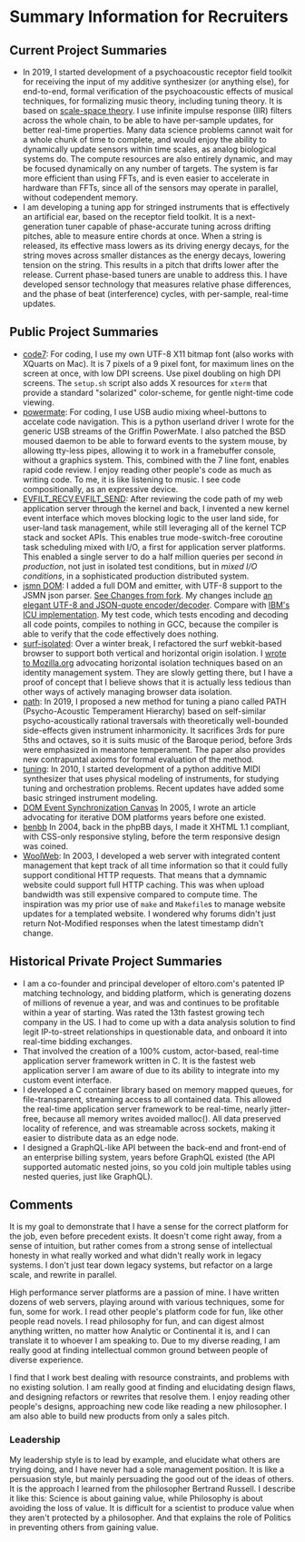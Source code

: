 # Summary Information for Recruiters

## Current Project Summaries
- In 2019, I started development of a psychoacoustic receptor field toolkit for receiving the input of my additive synthesizer (or anything else), for end-to-end, formal verification of the psychoacoustic effects of musical techniques, for formalizing music theory, including tuning theory. It is based on [scale-space theory](https://en.wikipedia.org/wiki/Scale_space). I use infinite impulse response (IIR) filters across the whole chain, to be able to have per-sample updates, for better real-time properties. Many data science problems cannot wait for a whole chunk of time to complete, and would enjoy the ability to dynamically update sensors within time scales, as analog biological systems do. The compute resources are also entirely dynamic, and may be focused dynamically on any number of targets. The system is far more efficient than using FFTs, and is even easier to accelerate in hardware than FFTs, since all of the sensors may operate in parallel, without codependent memory. 
- I am developing a tuning app for stringed instruments that is effectively an artificial ear, based on the receptor field toolkit. It is a next-generation tuner capable of phase-accurate tuning across drifting pitches, able to measure entire chords at once. When a string is released, its effective mass lowers as its driving energy decays, for the string moves across smaller distances as the energy decays, lowering tension on the string. This results in a pitch that drifts lower after the release. Current phase-based tuners are unable to address this. I have developed sensor technology that measures relative phase differences, and the phase of beat (interference) cycles, with per-sample, real-time updates. 

## Public Project Summaries
- [code7](https://github.com/legitparty/code7): For coding,  I use my own UTF-8 X11 bitmap font (also works with XQuarts on Mac). It is 7 pixels of a 9 pixel font, for maximum lines on the screen at once, with low DPI screens. Use pixel doubling on high DPI screens. The `setup.sh` script also adds X resources for `xterm` that provide a standard "solarized" color-scheme, for gentle night-time code viewing. 
- [powermate](https://github.com/legitparty/powermate): For coding, I use USB audio mixing wheel-buttons to accelate code navigation. This is a python userland driver I wrote for the generic USB streams of the Griffin PowerMate. I also patched the BSD moused daemon to be able to forward events to the system mouse, by allowing tty-less pipes, allowing it to work in a framebuffer console, without a graphics system. This, combined with the 7 line font, enables rapid code review. I enjoy reading other people's code as much as writing code. To me, it is like listening to music. I see code compositionally, as an expressive device. 
- [EVFILT_RECV,EVFILT_SEND](https://bugs.dragonflybsd.org/issues/3135): After reviewing the code path of my web application server through the kernel and back, I invented a new kernel event interface which moves blocking logic to the user land side, for user-land task management, while still leveraging all of the kernel TCP stack and socket APIs. This enables true mode-switch-free coroutine task scheduling mixed with I/O, a first for application server platforms. This enabled a single server to do a half million queries per second *in production*, not just in isolated test conditions, but in *mixed I/O conditions*, in a sophisticated production distributed system.
- [jsmn DOM](https://github.com/legitparty/jsmn): I added a full DOM and emitter, with UTF-8 support to the JSMN json parser. [See Changes from fork](https://github.com/zserge/jsmn/compare/master...legitparty:master). My changes include [an elegant UTF-8 and JSON-quote encoder/decoder](https://github.com/legitparty/jsmn/blob/master/utf8.h). Compare with [IBM's ICU implementation](http://icu-project.org/apiref/icu4c/utf8_8h_source.html). My test code, which tests encoding and decoding all code points, compiles to nothing in GCC, because the compiler is able to verify that the code effectively does nothing. 
- [surf-isolated](https://github.com/legitparty/surf-isolated): Over a winter break, I refactored the surf webkit-based browser to support both vertical and horizontal origin isolation. I [wrote to Mozilla.org](https://bugzilla.mozilla.org/show_bug.cgi?id=565965#c33) advocating horizontal isolation techniques based on an identity management system. They are slowly getting there, but I have a proof of concept that I believe shows that it is actually less tedious than other ways of actively managing browser data isolation. 
- [path](https://github.com/legitparty/path): In 2019, I proposed a new method for tuning a piano called PATH (Psycho-Acoustic Temperament Hierarchy) based on self-similar psycho-acoustically rational traversals with theoretically well-bounded side-effects given instrument inharmonicity. It sacrifices 3rds for pure 5ths and octaves, so it is suits music of the Baroque period, before 3rds were emphasized in meantone temperament. The paper also provides new contrapuntal axioms for formal evaluation of the method.
- [tuning](https://github.com/legitparty/tuning): In 2010, I started development of a python additive MIDI synthesizer that uses physical modeling of instruments, for studying tuning and orchestration problems. Recent updates have added some basic stringed instrument modeling.
- [DOM Event Synchronization Canvas](https://web.archive.org/web/20080121000851/tautology.org/software/articles/ajax) In 2005, I wrote an article advocating for iterative DOM platforms years before one existed.
- [benbb](https://web.archive.org/web/20061205011828/http://benbb.org/) In 2004, back in the phpBB days, I made it XHTML 1.1 compliant, with CSS-only responsive styling, before the term responsive design was coined. 
- [WoolWeb](https://web.archive.org/web/20080314163515/http://tautology.org/software/woolweb/): In 2003, I developed a web server with integrated content management that kept track of all time information so that it could fully support conditional HTTP requests. That means that a dymnamic website could support full HTTP caching. This was when upload bandwidth was still expensive compared to compute time. The inspiration was my prior use of `make` and `Makefile`s to manage website updates for a templated website. I wondered why forums didn't just return Not-Modified responses when the latest timestamp didn't change. 

## Historical Private Project Summaries
- I am a co-founder and principal developer of eltoro.com's patented IP matching technology, and bidding platform, which is generating dozens of millions of revenue a year, and was and continues to be profitable within a year of starting. Was rated the 13th fastest growing tech company in the US. I had to come up with a data analysis solution to find legit IP-to-street relationships in questionable data, and onboard it into real-time bidding exchanges. 
- That involved the creation of a 100% custom, actor-based, real-time application server framework written in C. It is the fastest web application server I am aware of due to its ability to integrate into my custom event interface. 
- I developed a C container library based on memory mapped queues, for file-transparent, streaming access to all contained data. This allowed the real-time application server framework to be real-time, nearly jitter-free, because all memory writes avoided malloc(). All data preserved locality of reference, and was streamable across sockets, making it easier to distribute data as an edge node. 
- I designed a GraphQL-like API between the back-end and front-end of an enterprise billing system, years before GraphQL existed (the API supported automatic nested joins, so you cold join multiple tables using nested queries, just like GraphQL).

## Comments
It is my goal to demonstrate that I have a sense for the correct platform for the job, even before precedent exists. It doesn't come right away, from a sense of intuition, but rather comes from a strong sense of intellectual honesty in what really worked and what didn't really work in legacy systems. I don't just tear down legacy systems, but refactor on a large scale, and rewrite in parallel.

High performance server platforms are a passion of mine. I have written dozens of web servers, playing around with various techniques, some for fun,  some for work. I read other people's platform code for fun, like other people read novels. I read  philosophy for fun, and can digest almost anything written, no matter how Analytic or Continental it is, and I can translate it to whoever I am speaking to. Due to my diverse reading, I am really good at finding intellectual common ground between people of diverse experience. 

I find that I work best dealing with resource constraints, and problems with no existing solution. I am really good at finding and elucidating design flaws, and designing refactors or rewrites that resolve them. I enjoy reading other people's designs, approaching new code like reading a new philosopher. I am also able to build new products from only a sales pitch.

### Leadership

My leadership style is to lead by example, and elucidate what others are trying doing, and I have never had a sole management position. It is like a persuasion style, but mainly persuading the good out of the ideas of others. It is the approach I learned from the philosopher Bertrand Russell. I describe it like this: Science is about gaining value, while Philosophy is about avoiding the loss of value. It is difficult for a scientist to produce value when they aren't protected by a philosopher. And that explains the role of Politics in preventing others from gaining value. 

